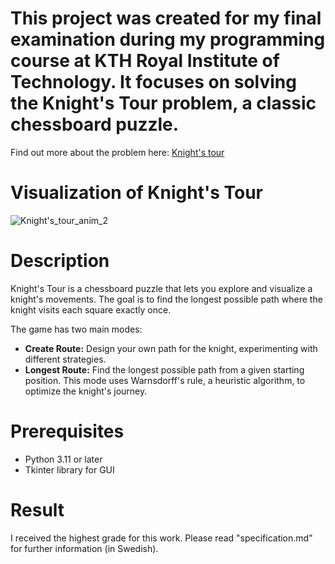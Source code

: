 # This project was created for my final examination during my programming course at KTH Royal Institute of Technology. It focuses on solving the Knight's Tour problem, a classic chessboard puzzle.

Find out more about the problem here: [Knight's tour](https://en.wikipedia.org/wiki/Knight%27s_tour)

# Visualization of Knight's Tour

![Knight's_tour_anim_2](https://github.com/user-attachments/assets/a4eb9158-bb9e-4e0c-ab09-9084d82b4822)

# Description

Knight's Tour is a chessboard puzzle that lets you explore and visualize a knight's movements. The goal is to find the longest possible path where the knight visits each square exactly once.  

The game has two main modes:  

- **Create Route:** Design your own path for the knight, experimenting with different strategies.  
- **Longest Route:** Find the longest possible path from a given starting position. This mode uses Warnsdorff's rule, a heuristic algorithm, to optimize the knight's journey.

# Prerequisites
- Python 3.11 or later
- Tkinter library for GUI

# Result

I received the highest grade for this work. Please read "specification.md" for further information (in Swedish).
